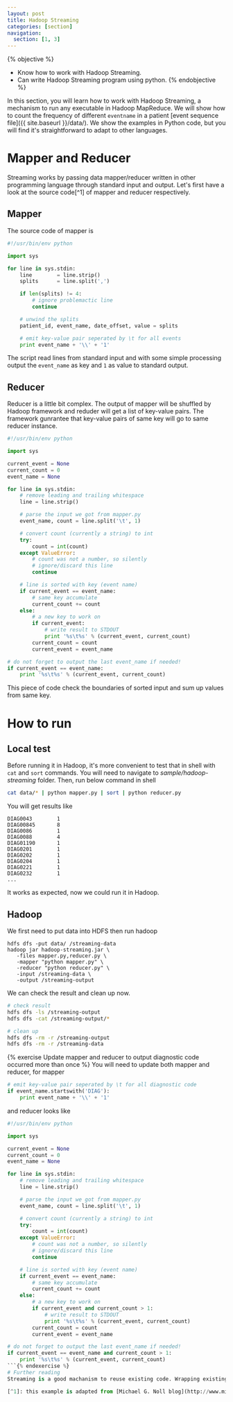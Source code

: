 ```yaml
---
layout: post
title: Hadoop Streaming
categories: [section]
navigation:
  section: [1, 3]
---
```

{% objective %}
- Know how to work with Hadoop Streaming.
- Can write Hadoop Streaming program using python.
{% endobjective %}

In this section, you will learn how to work with Hadoop Streaming, a mechanism to run any executable in Hadoop MapReduce. We will show how to count the frequency of different `eventname` in a patient [event sequence file]({{ site.baseurl }}/data/). We show the examples in Python code, but you will find it's straightforward to adapt to other languages.

# Mapper and Reducer
Streaming works by passing data mapper/reducer written in other programming language through standard input and output. Let's first have a look at the source code[^1] of mapper and reducer respectively.

## Mapper
The source code of mapper is
```python
#!/usr/bin/env python

import sys

for line in sys.stdin:
    line        = line.strip()
    splits      = line.split(',')

    if len(splits) != 4:
        # ignore problemactic line
        continue

    # unwind the splits
    patient_id, event_name, date_offset, value = splits

    # emit key-value pair seperated by \t for all events
    print event_name + '\\' + '1'
```
The script read lines from  standard input and with some simple processing output the `event_name` as key and `1` as value to standard output.

## Reducer
Reducer is a little bit complex. The output of mapper will be shuffled by Hadoop framework and reduder will get a list of key-value pairs. The framework gunrantee that key-value pairs of same key will go to same reducer instance.

```python
#!/usr/bin/env python

import sys

current_event = None
current_count = 0
event_name = None

for line in sys.stdin:
    # remove leading and trailing whitespace
    line = line.strip()

    # parse the input we got from mapper.py
    event_name, count = line.split('\t', 1)

    # convert count (currently a string) to int
    try:
        count = int(count)
    except ValueError:
        # count was not a number, so silently
        # ignore/discard this line
        continue

    # line is sorted with key (event name)
    if current_event == event_name:
        # same key accumulate
        current_count += count
    else:
        # a new key to work on
        if current_event:
            # write result to STDOUT
            print '%s\t%s' % (current_event, current_count)
        current_count = count
        current_event = event_name

# do not forget to output the last event_name if needed!
if current_event == event_name:
    print '%s\t%s' % (current_event, current_count)
```
This piece of code check the boundaries of sorted input and sum up values from same key.

# How to run
## Local test
Before running it in Hadoop, it's more convenient to test that in shell with `cat` and `sort` commands. You will need to navigate to _sample/hadoop-streaming_ folder. Then, run below command in shell
```bash
cat data/* | python mapper.py | sort | python reducer.py                       
```
You will get results like
```
DIAG0043        1
DIAG00845       8
DIAG0086        1
DIAG0088        4
DIAG01190       1
DIAG0201        1
DIAG0202        1
DIAG0204        1
DIAG0221        1
DIAG0232        1
...
```
It works as expected, now we could run it in Hadoop. 

## Hadoop
We first need to put data into HDFS then run hadoop
```
hdfs dfs -put data/ /streaming-data
hadoop jar hadoop-streaming.jar \
   -files mapper.py,reducer.py \
   -mapper "python mapper.py" \
   -reducer "python reducer.py" \
   -input /streaming-data \
   -output /streaming-output
```

We can check the result and clean up now.
``` bash
# check result
hdfs dfs -ls /streaming-output
hdfs dfs -cat /streaming-output/*

# clean up
hdfs dfs -rm -r /streaming-output
hdfs dfs -rm -r /streaming-data
```
{% exercise Update mapper and reducer to output diagnostic code occurred more than once %}
You will need to update both mapper and reducer, for mapper
```python
# emit key-value pair seperated by \t for all diagnostic code
if event_name.startswith('DIAG'):
    print event_name + '\\' + '1'
```
and reducer looks like
```python
#!/usr/bin/env python

import sys

current_event = None
current_count = 0
event_name = None

for line in sys.stdin:
    # remove leading and trailing whitespace
    line = line.strip()

    # parse the input we got from mapper.py
    event_name, count = line.split('\t', 1)

    # convert count (currently a string) to int
    try:
        count = int(count)
    except ValueError:
        # count was not a number, so silently
        # ignore/discard this line
        continue

    # line is sorted with key (event name)
    if current_event == event_name:
        # same key accumulate
        current_count += count
    else:
        # a new key to work on
        if current_event and current_count > 1:
            # write result to STDOUT
            print '%s\t%s' % (current_event, current_count)
        current_count = count
        current_event = event_name

# do not forget to output the last event_name if needed!
if current_event == event_name and current_count > 1:
    print '%s\t%s' % (current_event, current_count)
```{% endexercise %}
# Further reading
Streaming is a good machanism to reuse existing code. Wrapping existing code to work with Hadoop can be simplified with framework like [mrjob](https://github.com/Yelp/mrjob) and [Luigi](http://luigi.readthedocs.org/en/latest/index.html) for Python. You can find more explaination and description of Streaming from its [offical document](http://hadoop.apache.org/docs/r1.2.1/streaming.html).

[^1]: this example is adapted from [Michael G. Noll blog](http://www.michael-noll.com/tutorials/writing-an-hadoop-mapreduce-program-in-python/), copyright to original author.

